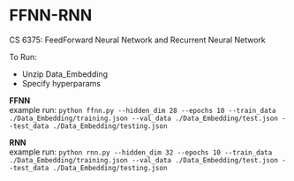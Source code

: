 # FFNN-RNN
CS 6375: FeedForward Neural Network and Recurrent Neural Network  

To Run:  
- Unzip Data_Embedding  
- Specify hyperparams  

**FFNN**  
example run:
`python ffnn.py --hidden_dim 28 --epochs 10 --train_data ./Data_Embedding/training.json --val_data ./Data_Embedding/test.json --test_data ./Data_Embedding/testing.json`

**RNN**  
example run: 
`python rnn.py --hidden_dim 32 --epochs 10 --train_data ./Data_Embedding/training.json --val_data ./Data_Embedding/test.json --test_data ./Data_Embedding/testing.json`
